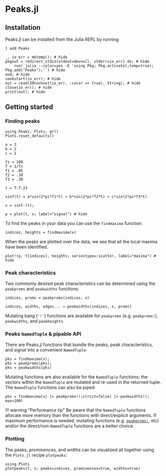 # Peaks.jl

## Installation

Peaks.jl can be installed from the Julia REPL by running

```julia-repl
] add Peaks
```

```@example
_, io_err = mktemp(); # hide
pkgout = redirect_stdio(stdout=devnull, stderr=io_err) do; # hide
    run(`julia --color=yes -E 'using Pkg; Pkg.activate(;temp=true); Pkg.add("Peaks");'`) # hide
end; # hide
seekstart(io_err); # hide
out = read(IOContext(io_err, :color => true), String); # hide
close(io_err); # hide
print(out); # hide
```

## Getting started

### Finding peaks

```@setup tutorial
using Peaks, Plots; gr()
Plots.reset_defaults()

a = 3
b = 2
c = 1

fs = 100
T = 1/fs
f1 = .05
f2 = .10
f3 = .30

t = T:T:23

sinf(t) = a*sin(2*pi*f1*t) + b*sin(2*pi*f2*t) + c*sin(2*pi*f3*t)

x = sinf.(t);
```

```@example tutorial
p = plot(t, x; label="signal") # hide
```

To find the peaks in your data you can use the `findmaxima` function:

```@repl tutorial
indices, heights = findmaxima(x)
```

When the peaks are plotted over the data, we see that all the local maxima have been identified.

```@example tutorial
plot!(p, t[indices], heights; seriestype=:scatter, label="maxima") # hide
```

### Peak characteristics

Two commonly desired peak characteristics can be determined using the `peakproms` and `peakwidths` functions:

```@repl tutorial
indices, proms = peakproms(indices, x)

indices, widths, edges... = peakwidths(indices, x, proms)
```

Mutating bang (`'!'`) functions are available for `peakproms` (e.g. `peakproms!`),
`peakwidths`, and `peakheights`.

### Peaks `NamedTuple` & pipable API

There are Peaks.jl functions that bundle the peaks, peak characteristics, and signal into a convenient `NamedTuple`:

```@repl tutorial
pks = findmaxima(x);
pks = peakproms(pks);
pks = peakwidths(pks)
```

Mutating functions are also available for the `NamedTuple` functions; the vectors within the
`NamedTuple` are mutated and re-used in the returned tuple. The `NamedTuple` functions can also be piped:

```@repl tutorial
pks = findmaxima(x) |> peakproms!(;strict=false) |> peakwidths!(; max=100)
```

!!! warning "Performance tip"
    Be aware that the `NamedTuple` functions allocate more memory than the functions with
    direct/explicit arguments. If maximum performance is needed, mutating functions (e.g.
    [`peakproms!`](@ref), etc) and/or the direct/non-`NamedTuple` functions are a better choice.

### Plotting

The peaks, prominences, and widths can be visualized all together using the `Plots.jl`
recipe `plotpeaks`:

```@example tutorial
using Plots
plotpeaks(t, x; peaks=indices, prominences=true, widths=true)
```

